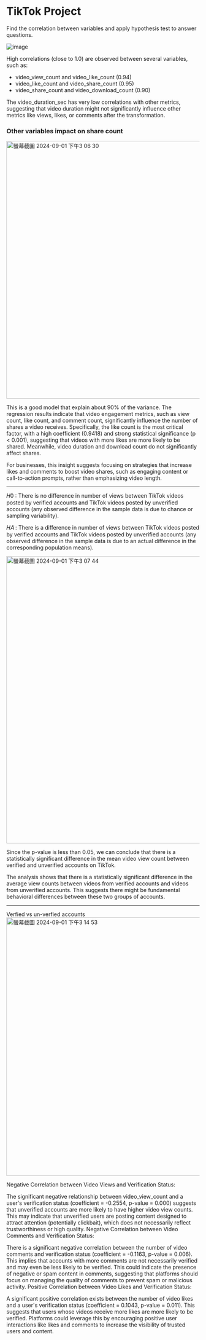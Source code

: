 # TikTok Project
Find the correlation between variables and apply hypothesis test to answer questions.

![image](https://github.com/user-attachments/assets/d54eff35-a9e8-4dd4-b34c-71c80d411912)

High correlations (close to 1.0) are observed between several variables, such as:
- video_view_count and video_like_count (0.94)
- video_like_count and video_share_count (0.95)
- video_share_count and video_download_count (0.90)

The video_duration_sec has very low correlations with other metrics, suggesting that video duration might not significantly influence other metrics like views, likes, or comments after the transformation.

### Other variables impact on share count
<img width="671" alt="螢幕截圖 2024-09-01 下午3 06 30" src="https://github.com/user-attachments/assets/f4db6bac-7f3f-44e4-8cb7-c059a4156727">

This is a good model that explain about 90% of the variance. The regression results indicate that video engagement metrics, such as view count, like count, and comment count, significantly influence the number of shares a video receives. Specifically, the like count is the most critical factor, with a high coefficient (0.9418) and strong statistical significance (p < 0.001), suggesting that videos with more likes are more likely to be shared. Meanwhile, video duration and download count do not significantly affect shares.

For businesses, this insight suggests focusing on strategies that increase likes and comments to boost video shares, such as engaging content or call-to-action prompts, rather than emphasizing video length.
__________
𝐻0
 : There is no difference in number of views between TikTok videos posted by verified accounts and TikTok videos posted by unverified accounts (any observed difference in the sample data is due to chance or sampling variability).

𝐻𝐴
: There is a difference in number of views between TikTok videos posted by verified accounts and TikTok videos posted by unverified accounts (any observed difference in the sample data is due to an actual difference in the corresponding population means).

<img width="748" alt="螢幕截圖 2024-09-01 下午3 07 44" src="https://github.com/user-attachments/assets/ec8b157a-24b9-4c3e-8f83-7ddf5dcb9dab">

Since the p-value is less than 0.05, we can conclude that there is a statistically significant difference in the mean video view count between verified and unverified accounts on TikTok.

The analysis shows that there is a statistically significant difference in the average view counts between videos from verified accounts and videos from unverified accounts. This suggests there might be fundamental behavioral differences between these two groups of accounts.

_____
Verfied vs un-verfied accounts
<img width="673" alt="螢幕截圖 2024-09-01 下午3 14 53" src="https://github.com/user-attachments/assets/5b17ee18-806d-4901-aad7-96177dcd2d2e">

Negative Correlation between Video Views and Verification Status:

The significant negative relationship between video_view_count and a user's verification status (coefficient = -0.2554, p-value = 0.000) suggests that unverified accounts are more likely to have higher video view counts. This may indicate that unverified users are posting content designed to attract attention (potentially clickbait), which does not necessarily reflect trustworthiness or high quality.
Negative Correlation between Video Comments and Verification Status:

There is a significant negative correlation between the number of video comments and verification status (coefficient = -0.1163, p-value = 0.006). This implies that accounts with more comments are not necessarily verified and may even be less likely to be verified. This could indicate the presence of negative or spam content in comments, suggesting that platforms should focus on managing the quality of comments to prevent spam or malicious activity.
Positive Correlation between Video Likes and Verification Status:

A significant positive correlation exists between the number of video likes and a user's verification status (coefficient = 0.1043, p-value = 0.011). This suggests that users whose videos receive more likes are more likely to be verified. Platforms could leverage this by encouraging positive user interactions like likes and comments to increase the visibility of trusted users and content.
